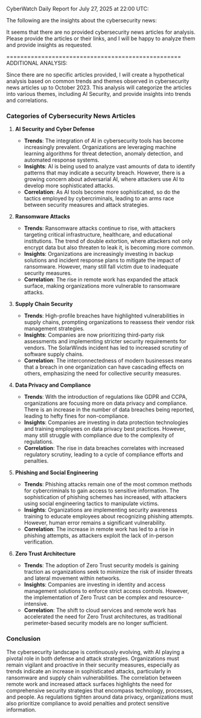 CyberWatch Daily Report for July 27, 2025 at 22:00 UTC:

The following are the insights about the cybersecurity news:

It seems that there are no provided cybersecurity news articles for analysis. Please provide the articles or their links, and I will be happy to analyze them and provide insights as requested.

==================================================
ADDITIONAL ANALYSIS:

Since there are no specific articles provided, I will create a hypothetical analysis based on common trends and themes observed in cybersecurity news articles up to October 2023. This analysis will categorize the articles into various themes, including AI Security, and provide insights into trends and correlations.

### Categories of Cybersecurity News Articles

1. **AI Security and Cyber Defense**
   - **Trends**: The integration of AI in cybersecurity tools has become increasingly prevalent. Organizations are leveraging machine learning algorithms for threat detection, anomaly detection, and automated response systems.
   - **Insights**: AI is being used to analyze vast amounts of data to identify patterns that may indicate a security breach. However, there is a growing concern about adversarial AI, where attackers use AI to develop more sophisticated attacks.
   - **Correlation**: As AI tools become more sophisticated, so do the tactics employed by cybercriminals, leading to an arms race between security measures and attack strategies.

2. **Ransomware Attacks**
   - **Trends**: Ransomware attacks continue to rise, with attackers targeting critical infrastructure, healthcare, and educational institutions. The trend of double extortion, where attackers not only encrypt data but also threaten to leak it, is becoming more common.
   - **Insights**: Organizations are increasingly investing in backup solutions and incident response plans to mitigate the impact of ransomware. However, many still fall victim due to inadequate security measures.
   - **Correlation**: The rise in remote work has expanded the attack surface, making organizations more vulnerable to ransomware attacks.

3. **Supply Chain Security**
   - **Trends**: High-profile breaches have highlighted vulnerabilities in supply chains, prompting organizations to reassess their vendor risk management strategies.
   - **Insights**: Companies are now prioritizing third-party risk assessments and implementing stricter security requirements for vendors. The SolarWinds incident has led to increased scrutiny of software supply chains.
   - **Correlation**: The interconnectedness of modern businesses means that a breach in one organization can have cascading effects on others, emphasizing the need for collective security measures.

4. **Data Privacy and Compliance**
   - **Trends**: With the introduction of regulations like GDPR and CCPA, organizations are focusing more on data privacy and compliance. There is an increase in the number of data breaches being reported, leading to hefty fines for non-compliance.
   - **Insights**: Companies are investing in data protection technologies and training employees on data privacy best practices. However, many still struggle with compliance due to the complexity of regulations.
   - **Correlation**: The rise in data breaches correlates with increased regulatory scrutiny, leading to a cycle of compliance efforts and penalties.

5. **Phishing and Social Engineering**
   - **Trends**: Phishing attacks remain one of the most common methods for cybercriminals to gain access to sensitive information. The sophistication of phishing schemes has increased, with attackers using social engineering tactics to manipulate victims.
   - **Insights**: Organizations are implementing security awareness training to educate employees about recognizing phishing attempts. However, human error remains a significant vulnerability.
   - **Correlation**: The increase in remote work has led to a rise in phishing attempts, as attackers exploit the lack of in-person verification.

6. **Zero Trust Architecture**
   - **Trends**: The adoption of Zero Trust security models is gaining traction as organizations seek to minimize the risk of insider threats and lateral movement within networks.
   - **Insights**: Companies are investing in identity and access management solutions to enforce strict access controls. However, the implementation of Zero Trust can be complex and resource-intensive.
   - **Correlation**: The shift to cloud services and remote work has accelerated the need for Zero Trust architectures, as traditional perimeter-based security models are no longer sufficient.

### Conclusion

The cybersecurity landscape is continuously evolving, with AI playing a pivotal role in both defense and attack strategies. Organizations must remain vigilant and proactive in their security measures, especially as trends indicate an increase in sophisticated attacks, particularly in ransomware and supply chain vulnerabilities. The correlation between remote work and increased attack surfaces highlights the need for comprehensive security strategies that encompass technology, processes, and people. As regulations tighten around data privacy, organizations must also prioritize compliance to avoid penalties and protect sensitive information.
